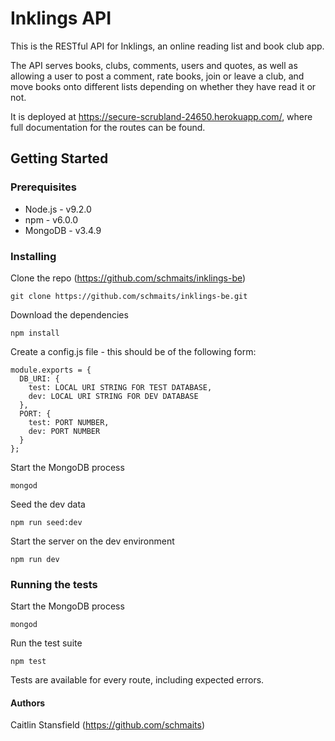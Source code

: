 # Inklings API
This is the RESTful API for Inklings, an online reading list and book club app.

The API serves books, clubs, comments, users and quotes, as well as allowing a user to post a comment, rate books, join or leave a club, and move books onto different lists depending on whether they have read it or not.

It is deployed at https://secure-scrubland-24650.herokuapp.com/, where full documentation for the routes can be found.

## Getting Started
### Prerequisites
* Node.js - v9.2.0
* npm - v6.0.0
* MongoDB - v3.4.9

### Installing
Clone the repo (https://github.com/schmaits/inklings-be)
```
git clone https://github.com/schmaits/inklings-be.git
```

Download the dependencies
```
npm install
```

Create a config.js file - this should be of the following form:
```
module.exports = {
  DB_URI: {
    test: LOCAL URI STRING FOR TEST DATABASE,
    dev: LOCAL URI STRING FOR DEV DATABASE
  },
  PORT: {
    test: PORT NUMBER,
    dev: PORT NUMBER
  }
};
```

Start the MongoDB process
```
mongod
```

Seed the dev data
```
npm run seed:dev
```

Start the server on the dev environment
```
npm run dev
```

### Running the tests
Start the MongoDB process
```
mongod
```

Run the test suite
```
npm test
```

Tests are available for every route, including expected errors.

#### Authors
Caitlin Stansfield (https://github.com/schmaits)